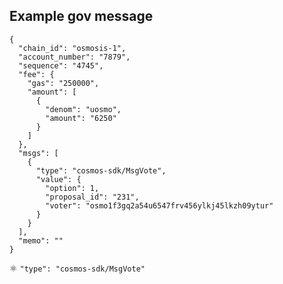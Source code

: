 ## Example gov message
```
{
  "chain_id": "osmosis-1",
  "account_number": "7879",
  "sequence": "4745",
  "fee": {
    "gas": "250000",
    "amount": [
      {
        "denom": "uosmo",
        "amount": "6250"
      }
    ]
  },
  "msgs": [
    {
      "type": "cosmos-sdk/MsgVote",
      "value": {
        "option": 1,
        "proposal_id": "231",
        "voter": "osmo1f3gq2a54u6547frv456ylkj45lkzh09ytur"
      }
    }
  ],
  "memo": ""
}
```

:atom_symbol: `"type": "cosmos-sdk/MsgVote"`
